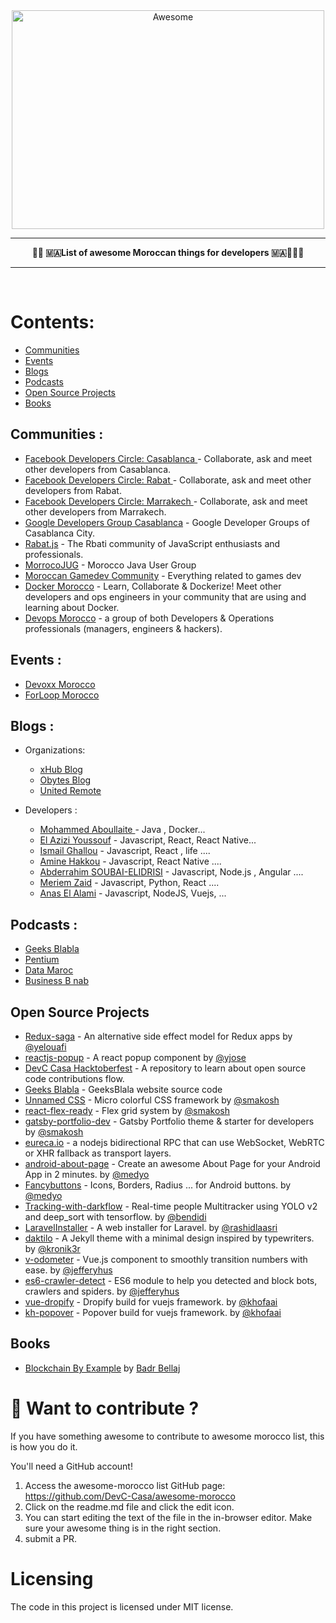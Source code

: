 <div align="center">
  <img width="500" height="350" src="logo.svg" alt="Awesome" />
  <hr />
  <p>
    <b> 👩‍💻 🇲🇦List of awesome  Moroccan things for developers  🇲🇦👨🏻‍💻 </b>
    <br />
  </p>
  <hr />
  <br />
</div>

# Contents:

- [Communities](#communities)
- [Events](#events)
- [Blogs](#blogs)
- [Podcasts](#podcasts)
- [Open Source Projects](#open-source-projects)
- [Books](#books)

## Communities :

- [Facebook Developers Circle: Casablanca ](https://www.facebook.com/groups/DevC.Casablanca/) - Collaborate, ask and meet other developers from Casablanca.
- [Facebook Developers Circle: Rabat ](https://web.facebook.com/groups/DevCRabat) - Collaborate, ask and meet other developers from Rabat.
- [Facebook Developers Circle: Marrakech ](https://web.facebook.com/groups/DevC.Marrakech) - Collaborate, ask and meet other developers from Marrakech.
- [Google Developers Group Casablanca](https://gdgcasablanca.com/) - Google Developer Groups of Casablanca City.
- [Rabat.js](https://twitter.com/RabatJS) - The Rbati community of JavaScript enthusiasts and professionals.
- [MorrocoJUG](https://www.facebook.com/groups/moroccojug/) -  Morocco Java User Group
- [Moroccan Gamedev Community](https://www.facebook.com/groups/670735856666271/) - Everything related to games dev
- [Docker Morocco](https://events.docker.com/casablanca/) - Learn, Collaborate & Dockerize! Meet other developers and ops engineers in your community that are using and learning about Docker.
- [Devops Morocco](https://www.meetup.com/devops-in-morocco/) - a group of both Developers & Operations professionals (managers, engineers & hackers).

## Events :

- [Devoxx Morocco](https://devoxx.ma/)
- [ForLoop Morocco](https://twitter.com/forloopmorocco)

## Blogs :

- Organizations:

  - [xHub Blog](https://xlog.x-hub.io/)
  - [Obytes Blog](https://obytes.com/blog)
  - [United Remote](https://dev.to/unitedremote)

- Developers :
  - [Mohammed Aboullaite ](https://aboullaite.me/) - Java , Docker...
  - [El Azizi Youssouf](https://elazizi.com/) - Javascript, React, React Native...
  - [Ismail Ghallou](https://smakosh.com/blog) - Javascript, React , life ....
  - [Amine Hakkou](https://www.hakkou.me/) - Javascript, React Native ....
  - [Abderrahim SOUBAI-ELIDRISI](https://www.soubai.me/) - Javascript, Node.js , Angular ....
  - [Meriem Zaid](https://imeriem.com/) - Javascript, Python, React ....
  - [Anas El Alami](https://beta.anaselalami.com/) - Javascript, NodeJS, Vuejs, ...
  
## Podcasts :

- [Geeks Blabla](https://geeksblabla.com/)
- [Pentium](https://pentium.live/)
- [Data Maroc](https://www.youtube.com/channel/UC0eQAfZTFIvWZ9dZ45RIGEw)
- [Business B nab](https://www.facebook.com/BiznessBNab/)

## Open Source Projects

- [Redux-saga](https://github.com/redux-saga/redux-saga) - An alternative side effect model for Redux apps by [@yelouafi](https://github.com/yelouafi)
- [reactjs-popup](https://github.com/yjose/reactjs-popup) - A react popup component by [@yjose](https://github.com/yjose)
- [DevC Casa Hacktoberfest](https://github.com/DevC-Casa/devc-casa-hacktoberfest) - A repository to learn about open source code contributions flow.
- [Geeks Blabla](https://github.com/DevC-Casa/geeksblabla.com) - GeeksBlala website source code
- [Unnamed CSS](https://github.com/smakosh/unnamed-css-framework) - Micro colorful CSS framework by [@smakosh](https://github.com/smakosh)
- [react-flex-ready](https://github.com/smakosh/react-flex-ready) - Flex grid system by [@smakosh](https://github.com/smakosh)
- [gatsby-portfolio-dev](https://github.com/smakosh/gatsby-portfolio-dev) - Gatsby Portfolio theme & starter for developers by [@smakosh](https://github.com/smakosh)
- [eureca.io](https://github.com/Ezelia/eureca.io) - a nodejs bidirectional RPC that can use WebSocket, WebRTC or XHR fallback as transport layers.
- [android-about-page](https://github.com/medyo/android-about-page) - Create an awesome About Page for your Android App in 2 minutes. by [@medyo](https://github.com/medyo)
- [Fancybuttons](https://github.com/medyo/Fancybuttons) - Icons, Borders, Radius ... for Android buttons. by [@medyo](https://github.com/medyo)
- [Tracking-with-darkflow](https://github.com/bendidi/Tracking-with-darkflow) - Real-time people Multitracker using YOLO v2 and deep_sort with tensorflow. by [@bendidi](https://github.com/bendidi)
- [LaravelInstaller](https://github.com/rashidlaasri/LaravelInstaller) - A web installer for Laravel. by [@rashidlaasri](https://github.com/rashidlaasri)
- [daktilo](https://github.com/kronik3r/daktilo) - A Jekyll theme with a minimal design inspired by typewriters. by [@kronik3r](https://github.com/kronik3r)
- [v-odometer](https://github.com/JefferyHus/v-odometer) - Vue.js component to smoothly transition numbers with ease. by [@jefferyhus](https://github.com/JefferyHus)
- [es6-crawler-detect](https://github.com/JefferyHus/es6-crawler-detect) - ES6 module to help you detected and block bots, crawlers and spiders. by [@jefferyhus](https://github.com/JefferyHus)
- [vue-dropify](https://www.npmjs.com/package/vue-dropify) - Dropify build for vuejs framework. by [@khofaai](https://github.com/khofaai)
- [kh-popover](https://www.npmjs.com/package/kh-popover) - Popover build for vuejs framework. by [@khofaai](https://github.com/khofaai)

## Books

- [Blockchain By Example](https://www.amazon.com/Blockchain-Example-Decentralized-applications-Hyperledger-ebook/dp/B0787CGRHW) by [Badr Bellaj](https://twitter.com/BadrBellaj)

# 🧐 Want to contribute ?

If you have something awesome to contribute to awesome morocco list, this is how you do it.

You'll need a GitHub account!

1. Access the awesome-morocco list GitHub page: https://github.com/DevC-Casa/awesome-morocco
2. Click on the readme.md file and click the edit icon.
3. You can start editing the text of the file in the in-browser editor. Make sure your awesome thing is in the right section.
4. submit a PR.

# Licensing

The code in this project is licensed under MIT license.
